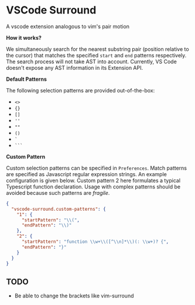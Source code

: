 # VSCode Surround

A vscode extension analogous to vim's pair motion

<!-- ![Showcase]() -->

**How it works?**

We simultaneously search for the nearest substring pair (position relative to the cursor) that matches the specified `start` and `end` patterns respectively. The search process will not take AST into account. Currently, VS Code doesn't expose any AST information in its Extension API.

**Default Patterns**

The following selection patterns are provided out-of-the-box:

- `<>`
- `{}`
- `[]`
- `''`
- `""`
- `()`
- `` ` ``
- ` ``` `

**Custom Pattern**

Custom selection patterns can be specified in `Preferences`. Match patterns are specified as Javascript regular expression strings. An example configuration is given below. Custom pattern 2 here formulates a typical Typescript function declaration. Usage with complex patterns should be avoided because such patterns are _fragile_.

```json
{
  "vscode-surround.custom-patterns": {
    "1": {
      "startPattern": "\\(",
      "endPattern": "\\)"
    },
    "2": {
      "startPattern": "function \\w+\\([^\\n]*\\)(: \\w+)? {",
      "endPattern": "}"
    }
  }
}
```

## TODO

- Be able to change the brackets like vim-surround
